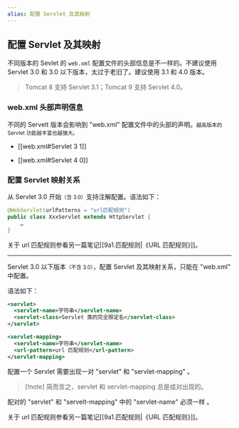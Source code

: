 ```yaml
---
alias: 配置 Servlet 及其映射
---
```


## 配置 Servlet 及其映射

不同版本的 Sevlet 的 `web.xml` 配置文件的头部信息是不一样的。不建议使用 Servlet 3.0 和 3.0 以下版本，太过于老旧了。建议使用 3.1 和 4.0 版本。

> Tomcat 8 支持 Servlet 3.1；Tomcat 9 支持 Servlet 4.0。

### web.xml 头部声明信息

不同的 Servelt 版本会影响到 "web.xml" 配置文件中的头部的声明。<small>越高版本的 Servlet 功能越丰富也越强大。</small>

- [[web.xml#Servlet 3 1]]

- [[web.xml#Servlet 4 0]]

### 配置 Servlet 映射关系

从 Servlet 3.0 开始<small>（含 3.0）</small>支持注解配置。语法如下：

```java
@WebServlet(urlPatterns = "url匹配规则")
public class XxxServlet extends HttpServlet {
    …
}
```

关于 url 匹配规则参看另一篇笔记[[9a1.匹配规则|《URL 匹配规则》]]。

---

Servlet 3.0 以下版本<small>（不含 3.0）</small>，配置 Servlet 及其映射关系，只能在 "web.xml" 中配置。

语法如下：

```xml
<servlet>
  <servlet-name>字符串</servlet-name>
  <servlet-class>Servlet 类的完全限定名</servlet-class>
</servlet>

<servlet-mapping>
  <servlet-name>字符串</servlet-name>
  <url-pattern>url 匹配规则</url-pattern>
</servlet-mapping>
```

配置一个 Servlet 需要出现一对 "servlet" 和 "servlet-mapping" 。

> [!note] 简而言之，servlet 和 servlet-mapping 总是成对出现的。

配对的 "servlet" 和 "servelt-mapping" 中的 "servlet-name" 必须一样 。

关于 url 匹配规则参看另一篇笔记[[9a1.匹配规则|《URL 匹配规则》]]。